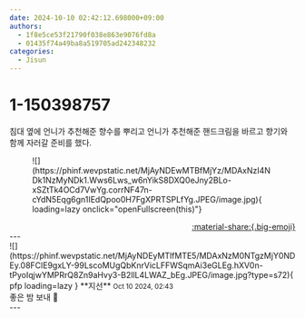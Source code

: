 ```yaml
---
date: 2024-10-10 02:42:12.698000+09:00
authors:
  - 1f8e5ce53f21790f038e863e9076fd8a
  - 01435f74a49ba8a519705ad242348232
categories:
  - Jisun
---
```


# 1-150398757

<div class="post-container" markdown="1">
<div class="content-container md-sidebar__scrollwrap" markdown="1">

침대 옆에 언니가 추천해준 향수를 뿌리고 언니가 추천해준 핸드크림을 바르고 향기와 함께 자러갈 준비를 했다.
<figure markdown="1">
![](https://phinf.wevpstatic.net/MjAyNDEwMTBfMjYz/MDAxNzI4NDk1NzMyNDk1.Wws6Lws_w6nYikS8DXQ0eJny2BLo-xSZtTk4OCd7VwYg.corrNF47n-cYdN5Eqg6gn1IEdQpoo0H7FgXPRTSPLfYg.JPEG/image.jpg){ loading=lazy onclick="openFullscreen(this)"}
</figure>


</div>
</div>

<div style="text-align: right;" markdown="1">
<a href="https://weverse.io/fromis9/fanpost/1-150398757" style="text-align: right;">:material-share:{.big-emoji}</a>
</div>
---

<div class="comments-container md-sidebar__scrollwrap" markdown="1">
<div class="comment" markdown="1">
<div class='id-container' markdown="1">
![](https://phinf.wevpstatic.net/MjAyNDEyMTlfMTE5/MDAxNzM0NTgzMjY0NDEy.08FClE9gxLY-99LscoMUgQbKnrVicLFFWSqmAi3eGLEg.hXV0n-tPyoIqjwYMPRrQ8Zn9aHvy3-B2llL4LWAZ_bEg.JPEG/image.jpg?type=s72){ pfp loading=lazy }
**<span class="artist">지선</span>** <small>Oct 10 2024, 02:43</small><br>
</div>
<div class='comment-body' markdown="1">
좋은 밤 보내 🐶
</div>
</div>
</div>
---
